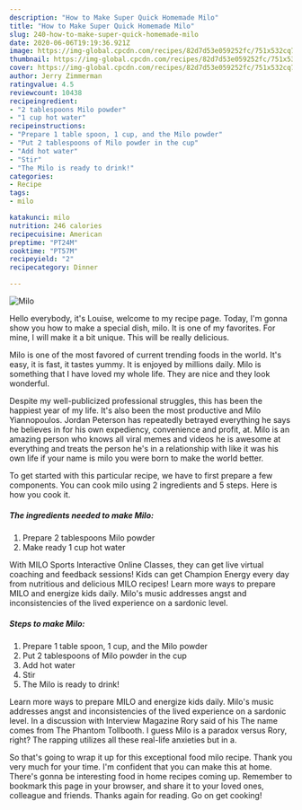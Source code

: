 ```yaml
---
description: "How to Make Super Quick Homemade Milo"
title: "How to Make Super Quick Homemade Milo"
slug: 240-how-to-make-super-quick-homemade-milo
date: 2020-06-06T19:19:36.921Z
image: https://img-global.cpcdn.com/recipes/82d7d53e059252fc/751x532cq70/milo-recipe-main-photo.jpg
thumbnail: https://img-global.cpcdn.com/recipes/82d7d53e059252fc/751x532cq70/milo-recipe-main-photo.jpg
cover: https://img-global.cpcdn.com/recipes/82d7d53e059252fc/751x532cq70/milo-recipe-main-photo.jpg
author: Jerry Zimmerman
ratingvalue: 4.5
reviewcount: 10438
recipeingredient:
- "2 tablespoons Milo powder"
- "1 cup hot water"
recipeinstructions:
- "Prepare 1 table spoon, 1 cup, and the Milo powder"
- "Put 2 tablespoons of Milo powder in the cup"
- "Add hot water"
- "Stir"
- "The Milo is ready to drink!"
categories:
- Recipe
tags:
- milo

katakunci: milo 
nutrition: 246 calories
recipecuisine: American
preptime: "PT24M"
cooktime: "PT57M"
recipeyield: "2"
recipecategory: Dinner

---
```



![Milo](https://img-global.cpcdn.com/recipes/82d7d53e059252fc/751x532cq70/milo-recipe-main-photo.jpg)

Hello everybody, it's Louise, welcome to my recipe page. Today, I'm gonna show you how to make a special dish, milo. It is one of my favorites. For mine, I will make it a bit unique. This will be really delicious.

Milo is one of the most favored of current trending foods in the world. It's easy, it is fast, it tastes yummy. It is enjoyed by millions daily. Milo is something that I have loved my whole life. They are nice and they look wonderful.

Despite my well-publicized professional struggles, this has been the happiest year of my life. It&#39;s also been the most productive and Milo Yiannopoulos. Jordan Peterson has repeatedly betrayed everything he says he believes in for his own expediency, convenience and profit, at. Milo is an amazing person who knows all viral memes and videos he is awesome at everything and treats the person he&#39;s in a relationship with like it was his own life if your name is milo you were born to make the world better.


To get started with this particular recipe, we have to first prepare a few components. You can cook milo using 2 ingredients and 5 steps. Here is how you cook it.

<!--inarticleads1-->

##### The ingredients needed to make Milo:

1. Prepare 2 tablespoons Milo powder
1. Make ready 1 cup hot water


With MILO Sports Interactive Online Classes, they can get live virtual coaching and feedback sessions! Kids can get Champion Energy every day from nutritious and delicious MILO recipes! Learn more ways to prepare MILO and energize kids daily. Milo&#39;s music addresses angst and inconsistencies of the lived experience on a sardonic level. 

<!--inarticleads2-->

##### Steps to make Milo:

1. Prepare 1 table spoon, 1 cup, and the Milo powder
1. Put 2 tablespoons of Milo powder in the cup
1. Add hot water
1. Stir
1. The Milo is ready to drink!


Learn more ways to prepare MILO and energize kids daily. Milo&#39;s music addresses angst and inconsistencies of the lived experience on a sardonic level. In a discussion with Interview Magazine Rory said of his The name comes from The Phantom Tollbooth. I guess Milo is a paradox versus Rory, right? The rapping utilizes all these real-life anxieties but in a. 

So that's going to wrap it up for this exceptional food milo recipe. Thank you very much for your time. I'm confident that you can make this at home. There's gonna be interesting food in home recipes coming up. Remember to bookmark this page in your browser, and share it to your loved ones, colleague and friends. Thanks again for reading. Go on get cooking!
